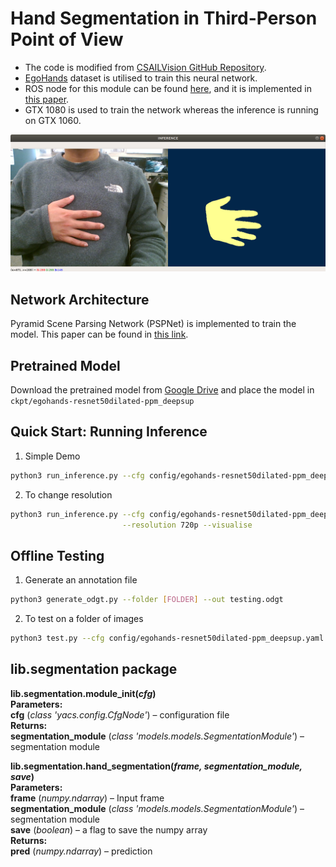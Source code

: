 # Hand Segmentation in Third-Person Point of View
* The code is modified from [CSAILVision GitHub Repository](https://github.com/CSAILVision/semantic-segmentation-pytorch).
* [EgoHands](http://vision.soic.indiana.edu/projects/egohands/) dataset is utilised to train this neural network.
* ROS node for this module can be found [here](https://github.com/patrosAT/egohands_ros), and it is implemented in [this paper](https://arxiv.org/abs/2006.01797).
* GTX 1080 is used to train the network whereas the inference is running on GTX 1060.
<img src="./teaser/Screenshot.png" width="900"/>

## Network Architecture
Pyramid Scene Parsing Network (PSPNet) is implemented to train the model. This paper can be found in [this link](https://arxiv.org/abs/1612.01105).

## Pretrained Model
Download the pretrained model from [Google Drive](https://drive.google.com/drive/u/1/folders/1q--u3g9XgQ0qH1I6JJfCs3EfTMc3t1IT) and place the model in ```ckpt/egohands-resnet50dilated-ppm_deepsup```
## Quick Start: Running Inference
1. Simple Demo
```bash
python3 run_inference.py --cfg config/egohands-resnet50dilated-ppm_deepsup.yaml --visualise
```
2. To change resolution
```bash
python3 run_inference.py --cfg config/egohands-resnet50dilated-ppm_deepsup.yaml \
                         --resolution 720p --visualise
```
## Offline Testing
1. Generate an annotation file
```bash
python3 generate_odgt.py --folder [FOLDER] --out testing.odgt
```
2. To test on a folder of images
```bash
python3 test.py --cfg config/egohands-resnet50dilated-ppm_deepsup.yaml
```
## lib.segmentation package
**lib.segmentation.module_init(*cfg*)** \
**Parameters:** \
**cfg** (*class 'yacs.config.CfgNode'*) – configuration file \
**Returns:** \
**segmentation_module** (*class 'models.models.SegmentationModule'*) – segmentation module

**lib.segmentation.hand_segmentation(*frame, segmentation_module, save*)**\
**Parameters:** \
**frame** (*numpy.ndarray*) – Input frame \
**segmentation_module** (*class 'models.models.SegmentationModule'*) – segmentation module \
**save** (*boolean*) – a flag to save the numpy array \
**Returns:** \
**pred** (*numpy.ndarray*) – prediction 
